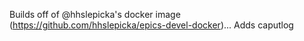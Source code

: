 Builds off of @hhslepicka's docker image (https://github.com/hhslepicka/epics-devel-docker)... Adds caputlog